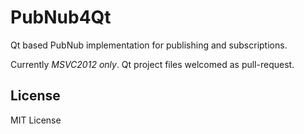 PubNub4Qt
=========

Qt based PubNub implementation for publishing and subscriptions.

Currently _MSVC2012 only_. Qt project files welcomed as pull-request.


License
-------

MIT License
